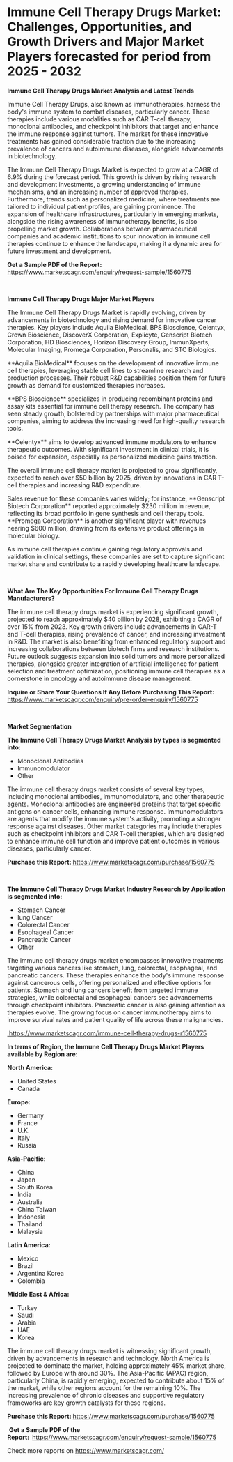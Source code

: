 <p><h1>Immune Cell Therapy Drugs Market: Challenges, Opportunities, and Growth Drivers and Major Market Players forecasted for period from 2025 - 2032</h1></p><p><strong>Immune Cell Therapy Drugs Market Analysis and Latest Trends</strong></p>
<p><p>Immune Cell Therapy Drugs, also known as immunotherapies, harness the body's immune system to combat diseases, particularly cancer. These therapies include various modalities such as CAR T-cell therapy, monoclonal antibodies, and checkpoint inhibitors that target and enhance the immune response against tumors. The market for these innovative treatments has gained considerable traction due to the increasing prevalence of cancers and autoimmune diseases, alongside advancements in biotechnology.</p><p>The Immune Cell Therapy Drugs Market is expected to grow at a CAGR of 6.9% during the forecast period. This growth is driven by rising research and development investments, a growing understanding of immune mechanisms, and an increasing number of approved therapies. Furthermore, trends such as personalized medicine, where treatments are tailored to individual patient profiles, are gaining prominence. The expansion of healthcare infrastructures, particularly in emerging markets, alongside the rising awareness of immunotherapy benefits, is also propelling market growth. Collaborations between pharmaceutical companies and academic institutions to spur innovation in immune cell therapies continue to enhance the landscape, making it a dynamic area for future investment and development.</p></p>
<p><strong>Get a Sample PDF of the Report:&nbsp;</strong> <a href="https://www.marketscagr.com/enquiry/request-sample/1560775?utm_campaign=3175&utm_medium=2&utm_source=Github&utm_content=ia&utm_term=09032025&utm_id=immune-cell-therapy-drugs">https://www.marketscagr.com/enquiry/request-sample/1560775</a></p>
<p>&nbsp;</p>
<p><strong>Immune Cell Therapy Drugs Major Market Players</strong></p>
<p><p>The Immune Cell Therapy Drugs Market is rapidly evolving, driven by advancements in biotechnology and rising demand for innovative cancer therapies. Key players include Aquila BioMedical, BPS Bioscience, Celentyx, Crown Bioscience, DiscoverX Corporation, Explicyte, Genscript Biotech Corporation, HD Biosciences, Horizon Discovery Group, ImmunXperts, Molecular Imaging, Promega Corporation, Personalis, and STC Biologics.</p><p>**Aquila BioMedical** focuses on the development of innovative immune cell therapies, leveraging stable cell lines to streamline research and production processes. Their robust R&D capabilities position them for future growth as demand for customized therapies increases.</p><p>**BPS Bioscience** specializes in producing recombinant proteins and assay kits essential for immune cell therapy research. The company has seen steady growth, bolstered by partnerships with major pharmaceutical companies, aiming to address the increasing need for high-quality research tools.</p><p>**Celentyx** aims to develop advanced immune modulators to enhance therapeutic outcomes. With significant investment in clinical trials, it is poised for expansion, especially as personalized medicine gains traction.</p><p>The overall immune cell therapy market is projected to grow significantly, expected to reach over $50 billion by 2025, driven by innovations in CAR T-cell therapies and increasing R&D expenditure.</p><p>Sales revenue for these companies varies widely; for instance, **Genscript Biotech Corporation** reported approximately $230 million in revenue, reflecting its broad portfolio in gene synthesis and cell therapy tools. **Promega Corporation** is another significant player with revenues nearing $600 million, drawing from its extensive product offerings in molecular biology.</p><p>As immune cell therapies continue gaining regulatory approvals and validation in clinical settings, these companies are set to capture significant market share and contribute to a rapidly developing healthcare landscape.</p></p>
<p>&nbsp;</p>
<p><strong>What Are The Key Opportunities For Immune Cell Therapy Drugs Manufacturers?</strong></p>
<p><p>The immune cell therapy drugs market is experiencing significant growth, projected to reach approximately $40 billion by 2028, exhibiting a CAGR of over 15% from 2023. Key growth drivers include advancements in CAR-T and T-cell therapies, rising prevalence of cancer, and increasing investment in R&D. The market is also benefiting from enhanced regulatory support and increasing collaborations between biotech firms and research institutions. Future outlook suggests expansion into solid tumors and more personalized therapies, alongside greater integration of artificial intelligence for patient selection and treatment optimization, positioning immune cell therapies as a cornerstone in oncology and autoimmune disease management.</p></p>
<p><strong>Inquire or Share Your Questions If Any Before Purchasing This Report:</strong> <a href="https://www.marketscagr.com/enquiry/pre-order-enquiry/1560775?utm_campaign=3175&utm_medium=2&utm_source=Github&utm_content=ia&utm_term=09032025&utm_id=immune-cell-therapy-drugs">https://www.marketscagr.com/enquiry/pre-order-enquiry/1560775</a></p>
<p>&nbsp;</p>
<p><strong>Market Segmentation</strong></p>
<p><strong>The Immune Cell Therapy Drugs Market Analysis by types is segmented into:</strong></p>
<p><ul><li>Monoclonal Antibodies</li><li>Immunomodulator</li><li>Other</li></ul></p>
<p><p>The immune cell therapy drugs market consists of several key types, including monoclonal antibodies, immunomodulators, and other therapeutic agents. Monoclonal antibodies are engineered proteins that target specific antigens on cancer cells, enhancing immune response. Immunomodulators are agents that modify the immune system's activity, promoting a stronger response against diseases. Other market categories may include therapies such as checkpoint inhibitors and CAR T-cell therapies, which are designed to enhance immune cell function and improve patient outcomes in various diseases, particularly cancer.</p></p>
<p><strong>Purchase this Report:&nbsp;</strong><a href="https://www.marketscagr.com/purchase/1560775?utm_campaign=3175&utm_medium=2&utm_source=Github&utm_content=ia&utm_term=09032025&utm_id=immune-cell-therapy-drugs">https://www.marketscagr.com/purchase/1560775</a></p>
<p>&nbsp;</p>
<p><strong>The Immune Cell Therapy Drugs Market Industry Research by Application is segmented into:</strong></p>
<p><ul><li>Stomach Cancer</li><li>lung Cancer</li><li>Colorectal Cancer</li><li>Esophageal Cancer</li><li>Pancreatic Cancer</li><li>Other</li></ul></p>
<p><p>The immune cell therapy drugs market encompasses innovative treatments targeting various cancers like stomach, lung, colorectal, esophageal, and pancreatic cancers. These therapies enhance the body's immune response against cancerous cells, offering personalized and effective options for patients. Stomach and lung cancers benefit from targeted immune strategies, while colorectal and esophageal cancers see advancements through checkpoint inhibitors. Pancreatic cancer is also gaining attention as therapies evolve. The growing focus on cancer immunotherapy aims to improve survival rates and patient quality of life across these malignancies.</p></p>
<p><a href="https://www.marketscagr.com/immune-cell-therapy-drugs-r1560775?utm_campaign=3175&utm_medium=2&utm_source=Github&utm_content=ia&utm_term=09032025&utm_id=immune-cell-therapy-drugs">&nbsp;https://www.marketscagr.com/immune-cell-therapy-drugs-r1560775</a></p>
<p><strong>In terms of Region, the Immune Cell Therapy Drugs Market Players available by Region are:</strong></p>
<p>
    <p> <strong> North America: </strong>
        <ul>
            <li>United States</li>
            <li>Canada</li>
        </ul>
        </p> 
    <p> <strong> Europe: </strong>
        <ul>
            <li>Germany</li>
            <li>France</li>
            <li>U.K.</li>
            <li>Italy</li>
            <li>Russia</li>
        </ul>
        </p> 
    <p> <strong> Asia-Pacific: </strong>
        <ul>
            <li>China</li>
            <li>Japan</li>
            <li>South Korea</li>
            <li>India</li>
            <li>Australia</li>
            <li>China Taiwan</li>
            <li>Indonesia</li>
            <li>Thailand</li>
            <li>Malaysia</li>
        </ul>
        </p> 
    <p> <strong> Latin America: </strong>
        <ul>
            <li>Mexico</li>
            <li>Brazil</li>
            <li>Argentina Korea</li>
            <li>Colombia</li>
        </ul>
        </p> 
    <p> <strong> Middle East & Africa: </strong>
        <ul>
            <li>Turkey</li>
            <li>Saudi</li>
            <li>Arabia</li>
            <li>UAE</li>
            <li>Korea</li>
        </ul>
    </p>
    </p>
<p><p>The immune cell therapy drugs market is witnessing significant growth, driven by advancements in research and technology. North America is projected to dominate the market, holding approximately 45% market share, followed by Europe with around 30%. The Asia-Pacific (APAC) region, particularly China, is rapidly emerging, expected to contribute about 15% of the market, while other regions account for the remaining 10%. The increasing prevalence of chronic diseases and supportive regulatory frameworks are key growth catalysts for these regions.</p></p>
<p><strong>Purchase this Report: </strong><a href="https://www.marketscagr.com/purchase/1560775?utm_campaign=3175&utm_medium=2&utm_source=Github&utm_content=ia&utm_term=09032025&utm_id=immune-cell-therapy-drugs">https://www.marketscagr.com/purchase/1560775</a></p>
<p>&nbsp;<strong>Get a Sample PDF of the Report:&nbsp;&nbsp;</strong><a href="https://www.marketscagr.com/enquiry/request-sample/1560775?utm_campaign=3175&utm_medium=2&utm_source=Github&utm_content=ia&utm_term=09032025&utm_id=immune-cell-therapy-drugs">https://www.marketscagr.com/enquiry/request-sample/1560775</a></p>
<p><strong></strong></p>
<p>Check more reports on <a href="https://www.marketscagr.com/?utm_campaign=3175&utm_medium=2&utm_source=Github&utm_content=ia&utm_term=09032025&utm_id=immune-cell-therapy-drugs">https://www.marketscagr.com/</a></p>